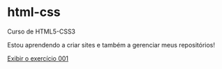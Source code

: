 # html-css
 Curso de HTML5-CSS3

 Estou aprendendo a criar sites e também a gerenciar meus repositórios!

 <a href="https://viniciusdiaz.github.io/html-css/exercicios/ex001/index.html">Exibir o exercício 001</a> 
